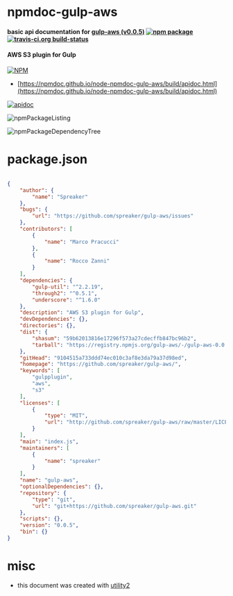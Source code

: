 # npmdoc-gulp-aws

#### basic api documentation for  [gulp-aws (v0.0.5)](https://github.com/spreaker/gulp-aws/)  [![npm package](https://img.shields.io/npm/v/npmdoc-gulp-aws.svg?style=flat-square)](https://www.npmjs.org/package/npmdoc-gulp-aws) [![travis-ci.org build-status](https://api.travis-ci.org/npmdoc/node-npmdoc-gulp-aws.svg)](https://travis-ci.org/npmdoc/node-npmdoc-gulp-aws)

#### AWS S3 plugin for Gulp

[![NPM](https://nodei.co/npm/gulp-aws.png?downloads=true&downloadRank=true&stars=true)](https://www.npmjs.com/package/gulp-aws)

- [https://npmdoc.github.io/node-npmdoc-gulp-aws/build/apidoc.html](https://npmdoc.github.io/node-npmdoc-gulp-aws/build/apidoc.html)

[![apidoc](https://npmdoc.github.io/node-npmdoc-gulp-aws/build/screenCapture.buildCi.browser.%252Ftmp%252Fbuild%252Fapidoc.html.png)](https://npmdoc.github.io/node-npmdoc-gulp-aws/build/apidoc.html)

![npmPackageListing](https://npmdoc.github.io/node-npmdoc-gulp-aws/build/screenCapture.npmPackageListing.svg)

![npmPackageDependencyTree](https://npmdoc.github.io/node-npmdoc-gulp-aws/build/screenCapture.npmPackageDependencyTree.svg)



# package.json

```json

{
    "author": {
        "name": "Spreaker"
    },
    "bugs": {
        "url": "https://github.com/spreaker/gulp-aws/issues"
    },
    "contributors": [
        {
            "name": "Marco Pracucci"
        },
        {
            "name": "Rocco Zanni"
        }
    ],
    "dependencies": {
        "gulp-util": "^2.2.19",
        "through2": "^0.5.1",
        "underscore": "^1.6.0"
    },
    "description": "AWS S3 plugin for Gulp",
    "devDependencies": {},
    "directories": {},
    "dist": {
        "shasum": "59b62013816e17296f573a27cdecffb847bc96b2",
        "tarball": "https://registry.npmjs.org/gulp-aws/-/gulp-aws-0.0.5.tgz"
    },
    "gitHead": "9104515a733ddd74ec010c3af8e3da79a37d98ed",
    "homepage": "https://github.com/spreaker/gulp-aws/",
    "keywords": [
        "gulpplugin",
        "aws",
        "s3"
    ],
    "licenses": [
        {
            "type": "MIT",
            "url": "http://github.com/spreaker/gulp-aws/raw/master/LICENSE"
        }
    ],
    "main": "index.js",
    "maintainers": [
        {
            "name": "spreaker"
        }
    ],
    "name": "gulp-aws",
    "optionalDependencies": {},
    "repository": {
        "type": "git",
        "url": "git+https://github.com/spreaker/gulp-aws.git"
    },
    "scripts": {},
    "version": "0.0.5",
    "bin": {}
}
```



# misc
- this document was created with [utility2](https://github.com/kaizhu256/node-utility2)
